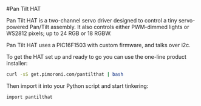 <!--
---
name: Pan Tilt HAT
class: board
type: motor,led
formfactor: HAT
manufacturer: Pimoroni
description: A camera pan/tilt and lighting driver
url: https://shop.pimoroni.com/products/pan-tilt-hat
github: https://github.com/pimoroni/pantilt-hat
docs: https://docs.pimoroni.com/pantilthat
buy: https://shop.pimoroni.com/products/pan-tilt-hat
image: 'pantilthat.png'
pincount: 40
eeprom: yes
power:
  '2':
ground:
  '6':
  '9':
  '14':
  '20':
  '25':
  '30':
  '34':
  '39':
pin:
  '3':
    mode: i2c
  '5':
    mode: i2c
i2c:
  '0x15':
    name: Servo And Light Driver
    device: PIC16F1503
-->
#Pan Tilt HAT

Pan Tilt HAT is a two-channel servo driver designed to control a tiny servo-powered Pan/Tilt assembly. It also controls either PWM-dimmed lights or WS2812 pixels; up to 24 RGB or 18 RGBW.

Pan Tilt HAT uses a PIC16F1503 with custom firmware, and talks over i2c.

To get the HAT set up and ready to go you can use the one-line product installer:

```bash
curl -sS get.pimoroni.com/pantilthat | bash
```

Then import it into your Python script and start tinkering:

```bash
import pantilthat
```
